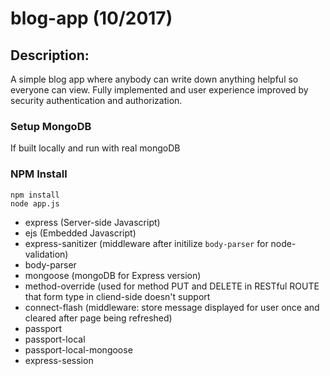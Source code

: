 # blog-app (10/2017)
 
## Description:
A simple blog app where anybody can write down anything helpful so everyone can view. Fully implemented and user experience improved by security authentication and authorization.

### Setup MongoDB
If built locally and run with real mongoDB

### NPM Install
```
npm install  
node app.js
```
- express (Server-side Javascript)
- ejs (Embedded Javascript)
- express-sanitizer (middleware after initilize `body-parser` for node-validation) 
- body-parser 
- mongoose (mongoDB for Express version)
- method-override (used for method PUT and DELETE in RESTful ROUTE that form type in cliend-side doesn't support
- connect-flash (middleware: store message displayed for user once and cleared after page being refreshed)
- passport
- passport-local
- passport-local-mongoose
- express-session
